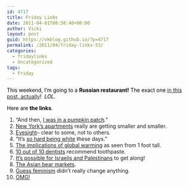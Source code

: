 ```yaml
---
id: 4717
title: Friday Links
date: 2011-04-01T08:58:40+00:00
author: Vicki
layout: post
guid: https://vkblog.github.io/?p=4717
permalink: /2011/04/friday-links-53/
categories:
  - fridaylinks
  - Uncategorized
tags:
  - Friday
---
```

<span style="color: #000000;">This weekend, I&#8217;m going to a <strong>Russian restaurant!</strong> The exact one <a href="http://smellslikeborscht.blogspot.com/2011/03/why-not-to-make-fun-of-big-russian-guys.html">in this post, actually</a>!  <em>LOL. </em></span>

<span style="color: #000000;">Here are <strong>the links</strong>.</span>

  1. &#8220;And then, <a href="http://farm1.static.flickr.com/57/164340543_616fdc863d.jpg" target="_blank">I was in a pumpkin patch</a>.&#8221;
  2. <a href="http://dogonbeautiful.com/yahoo_site_admin/assets/images/4_shelties_in_a_tub.141113233_std.JPG" target="_blank">New York&#8217;s apartments</a> really are getting smaller and smaller.
  3. <a href="http://www.dogsindepth.com/spitz_dog_breeds/images/chow_chow_h03.jpg" target="_blank">Eyesight</a>&#8211; clear to some, not to others.
  4. &#8220;It&#8217;s <a href="http://www.tomyfarm.com/library/wp-content/uploads/2009/09/samoyed.jpg" target="_blank">so hard being white</a> these days.&#8221;
  5. <a href="http://www.hickerphoto.com/data/media/65/cute_puppies_T3510.jpg" target="_blank">The implications of global warming</a> as seen from 1 foot tall.
  6. <a href="http://delviewmedia.weebly.com/uploads/3/0/9/9/3099487/walrus.jpg" target="_blank">10 out of 10 dentists</a> recommend toothpaste.
  7. <a href="http://www.dogmine.com/wp-content/uploads/2009/08/polar-bear-funny-dog-death-hug.jpg" target="_blank">It&#8217;s possible for Israelis and Palestinans</a> to get along!
  8. <a href="http://www.ejfoundation.org/modules/PagEd/medipics/WSPA-asiatic-black-bear.jpg" target="_blank">The Asian bear markets</a>.
  9. <a href="http://www.pug-puppy.com/images/pug-puppy.jpg" target="_blank">Guess feminism</a> didn&#8217;t really change anything.
 10. <a href="http://cache.blippitt.com/wp-content/uploads/2010/03/april-fools.jpg" target="_blank">OMG!</a>